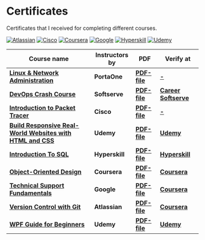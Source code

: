 # Certificates
Certificates that I received for completing different courses.

[![Atlassian](https://img.shields.io/badge/Atlassian-3c00d0?style=for-the-badge&logo=Atlassian&logoColor=%f05033)](#)
[![Cisco](https://img.shields.io/badge/Cisco-0F274D?style=for-the-badge&logo=cisco&logoColor=white)](#)
[![Coursera](https://img.shields.io/badge/Coursera-white?style=for-the-badge&logo=coursera&logoColor=blue)](#)
[![Google](https://img.shields.io/badge/Google-white?style=for-the-badge&logo=Google&logoColor=yellow)](#)
[![Hyperskill](https://img.shields.io/badge/Hyperskill-black?style=for-the-badge&logo=jetbrains&logoColor=%black)](#)
[![Udemy](https://img.shields.io/badge/Udemy-black?style=for-the-badge&logo=udemy&logoColor=%black)](#)

Course name | Instructors by | PDF | Verify at
------------|----------------|-----|-----------
[**Linux & Network Administration**](https://education.portaone.com/free-courses/) | **PortaOne** | [**PDF-file**](./pdf/PortaOne-LNA.pdf) | [**-**]()
[**DevOps Crash Course**](https://career.softserveinc.com/en-us/learning-and-certification/query-DevOps%20Crash%20Course) | **Softserve** | [**PDF-file**](./pdf/Softserve-DevOps-Crash.pdf) | [**Career Softserve**](https://career.softserveinc.com/en-us/certification/verification)
[**Introduction to Packet Tracer**]() | **Cisco** | [**PDF-file**](./pdf/Cisco-PacketTracer.pdf) | [**-**]()
[**Build Responsive Real-World Websites with HTML and CSS**](https://www.udemy.com/course/design-and-develop-a-killer-website-with-html5-and-css3/) | **Udemy** | [**PDF-file**](./pdf/Schmedtmann-HTML-CSS.pdf) | [**Udemy**](https://www.udemy.com/certificate/UC-a3716901-9789-44cf-a38b-83acf805d723/)
[**Introduction To SQL**](https://hyperskill.org/tracks/31) | **Hyperskill** | [**PDF-file**](./pdf/Hyperskill-Introduction-To-SQL.pdf) | [**Hyperskill**](https://hyperskill.org/certificates/3be1776c-6767-4526-af27-47e41d74da23.pdf)
[**Object-Oriented Design**](https://www.coursera.org/learn/object-oriented-design) | **Coursera** | [**PDF-file**](./pdf/Alberta-OOD.pdf) | [**Coursera**](https://coursera.org/verify/59BPC65JBM4C)
[**Technical Support Fundamentals**](https://www.coursera.org/learn/technical-support-fundamentals) | **Google** | [**PDF-file**](./pdf/Google-Support-Fundamentals.pdf) | [**Coursera**](https://coursera.org/verify/VAFRRCGHUH6G)
[**Version Control with Git**](https://www.coursera.org/learn/version-control-with-git) | **Atlassian** | [**PDF-file**](./pdf/Atlassian-Git.pdf) | [**Coursera**](https://coursera.org/verify/URNZYKSKSGNJ)
[**WPF Guide for Beginners**](https://www.udemy.com/course/the-windows-presentation-foundation-wpf-course-for-beginners/) | **Udemy** | [**PDF-file**](./pdf/Udemy-WPF-Guide-for-Beginners.pdf) | [**Udemy**](https://www.udemy.com/certificate/UC-3ed5ad8e-2932-4b79-ae41-c39e5dcc41df/)